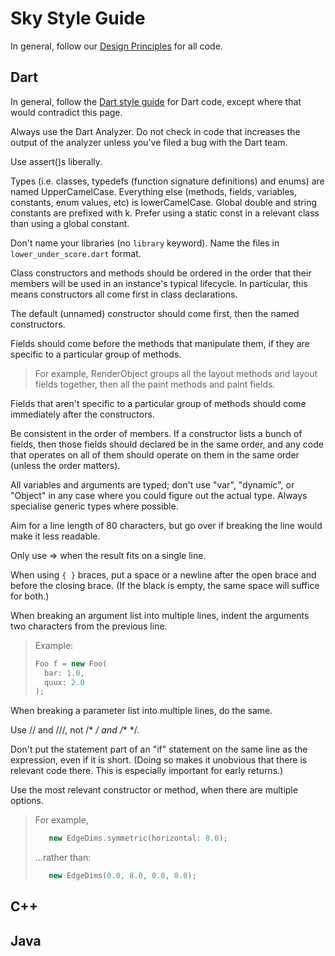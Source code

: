 Sky Style Guide
===============

In general, follow our [Design Principles](design.md) for all code.


Dart
----

In general, follow the [Dart style
guide](https://www.dartlang.org/articles/style-guide/) for Dart code,
except where that would contradict this page.

Always use the Dart Analyzer. Do not check in code that increases the
output of the analyzer unless you've filed a bug with the Dart team.

Use assert()s liberally.


Types (i.e. classes, typedefs (function signature definitions) and
enums) are named UpperCamelCase. Everything else (methods, fields,
variables, constants, enum values, etc) is lowerCamelCase. Global
double and string constants are prefixed with k. Prefer using a static
const in a relevant class than using a global constant.

Don't name your libraries (no ```library``` keyword). Name the files
in ```lower_under_score.dart``` format.


Class constructors and methods should be ordered in the order that
their members will be used in an instance's typical lifecycle. In
particular, this means constructors all come first in class
declarations.

The default (unnamed) constructor should come first, then the named
constructors.

Fields should come before the methods that manipulate them, if they
are specific to a particular group of methods.

> For example, RenderObject groups all the layout methods and layout
> fields together, then all the paint methods and paint fields.

Fields that aren't specific to a particular group of methods should
come immediately after the constructors.

Be consistent in the order of members. If a constructor lists a bunch
of fields, then those fields should declared be in the same order, and
any code that operates on all of them should operate on them in the
same order (unless the order matters).


All variables and arguments are typed; don't use "var", "dynamic", or
"Object" in any case where you could figure out the actual type.
Always specialise generic types where possible.

Aim for a line length of 80 characters, but go over if breaking the
line would make it less readable.

Only use => when the result fits on a single line.

When using ```{ }``` braces, put a space or a newline after the open
brace and before the closing brace. (If the black is empty, the same
space will suffice for both.)

When breaking an argument list into multiple lines, indent the
arguments two characters from the previous line.

> Example:
> ```dart
> Foo f = new Foo(
>   bar: 1.0,
>   quux: 2.0
> );
> ```

When breaking a parameter list into multiple lines, do the same.

Use // and ///, not /* */ and /** */.

Don't put the statement part of an "if" statement on the same line as
the expression, even if it is short. (Doing so makes it unobvious that
there is relevant code there. This is especially important for early
returns.)


Use the most relevant constructor or method, when there are multiple
options.

> For example,
> ```dart
>    new EdgeDims.symmetric(horizontal: 8.0);
> ```
> ...rather than:
> ```dart
>    new EdgeDims(0.0, 8.0, 0.0, 8.0);
> ```


C++
---


Java
----

